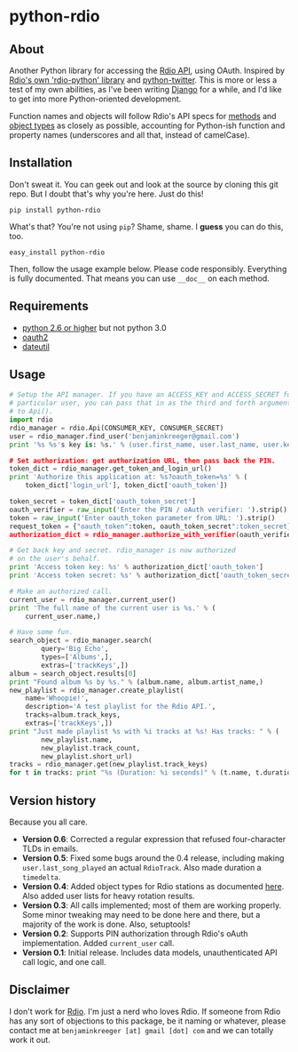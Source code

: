 # python-rdio

## About

Another Python library for accessing the [Rdio API](http://developer.rdio.com/), using OAuth. Inspired by [Rdio's own 'rdio-python' library](http://github.com/rdio/rdio-python/) and [python-twitter](http://code.google.com/p/python-twitter/). This is more or less a test of my own abilities, as I've been writing [Django](http://djangoproject.com/) for a while, and I'd like to get into more Python-oriented development.

Function names and objects will follow Rdio's API specs for [methods](http://developer.rdio.com/docs/read/rest/methods) and [object types](http://developer.rdio.com/docs/read/rest/types) as closely as possible, accounting for Python-ish function and property names (underscores and all that, instead of camelCase).

## Installation

Don't sweat it. You can geek out and look at the source by cloning this git repo. But I doubt that's why you're here. Just do this!

    pip install python-rdio

What's that? You're not using `pip`? Shame, shame. I **guess** you can do this, too.

    easy_install python-rdio

Then, follow the usage example below. Please code responsibly. Everything is fully documented. That means you can use `__doc__` on each method.

## Requirements

 * [python 2.6 or higher](http://python.org/download/releases/) but not python 3.0
 * [oauth2](https://github.com/simplegeo/python-oauth2)
 * [dateutil](http://labix.org/python-dateutil)

## Usage

``` python
# Setup the API manager. If you have an ACCESS_KEY and ACCESS_SECRET for a
# particular user, you can pass that in as the third and forth arguments
# to Api().
import rdio
rdio_manager = rdio.Api(CONSUMER_KEY, CONSUMER_SECRET)
user = rdio_manager.find_user('benjaminkreeger@gmail.com')
print '%s %s's key is: %s.' % (user.first_name, user.last_name, user.key)

# Set authorization: get authorization URL, then pass back the PIN.
token_dict = rdio_manager.get_token_and_login_url()
print 'Authorize this application at: %s?oauth_token=%s' % (
    token_dict['login_url'], token_dict['oauth_token'])

token_secret = token_dict['oauth_token_secret']
oauth_verifier = raw_input('Enter the PIN / oAuth verifier: ').strip()
token = raw_input('Enter oauth_token parameter from URL: ').strip()
request_token = {"oauth_token":token, oauth_token_secret":token_secret}
authorization_dict = rdio_manager.authorize_with_verifier(oauth_verifier, request_token)

# Get back key and secret. rdio_manager is now authorized
# on the user's behalf.
print 'Access token key: %s' % authorization_dict['oauth_token']
print 'Access token secret: %s' % authorization_dict['oauth_token_secret']

# Make an authorized call.
current_user = rdio_manager.current_user()
print 'The full name of the current user is %s.' % (
    current_user.name,)

# Have some fun.
search_object = rdio_manager.search(
        query='Big Echo',
        types=['Albums',],
        extras=['trackKeys',])
album = search_object.results[0]
print "Found album %s by %s." % (album.name, album.artist_name,)
new_playlist = rdio_manager.create_playlist(
    name='Whoopie!',
    description='A test playlist for the Rdio API.',
    tracks=album.track_keys,
    extras=['trackKeys',])
print "Just made playlist %s with %i tracks at %s! Has tracks: " % (
        new_playlist.name,
        new_playlist.track_count,
        new_playlist.short_url)
tracks = rdio_manager.get(new_playlist.track_keys)
for t in tracks: print "%s (Duration: %i seconds)" % (t.name, t.duration.seconds,)
```

## Version history

Because you all care.

 * **Version 0.6**: Corrected a regular expression that refused four-character TLDs in emails.
 * **Version 0.5**: Fixed some bugs around the 0.4 release, including making `user.last_song_played` an actual `RdioTrack`. Also made duration a `timedelta`.
 * **Version 0.4**: Added object types for Rdio stations as documented [here](http://goo.gl/ActAB). Also added user lists for heavy rotation results.
 * **Version 0.3**: All calls implemented; most of them are working properly. Some minor tweaking may need to be done here and there, but a majority of the work is done. Also, setuptools!
 * **Version 0.2**: Supports PIN authorization through Rdio's oAuth implementation. Added `current_user` call.
 * **Version 0.1**: Initial release. Includes data models, unauthenticated API call logic, and one call.

## Disclaimer

I don't work for [Rdio](http://rdio.com/). I'm just a nerd who loves Rdio. If someone from Rdio has any sort of objections to this package, be it naming or whatever, please contact me at `benjaminkreeger [at] gmail [dot] com` and we can totally work it out.
